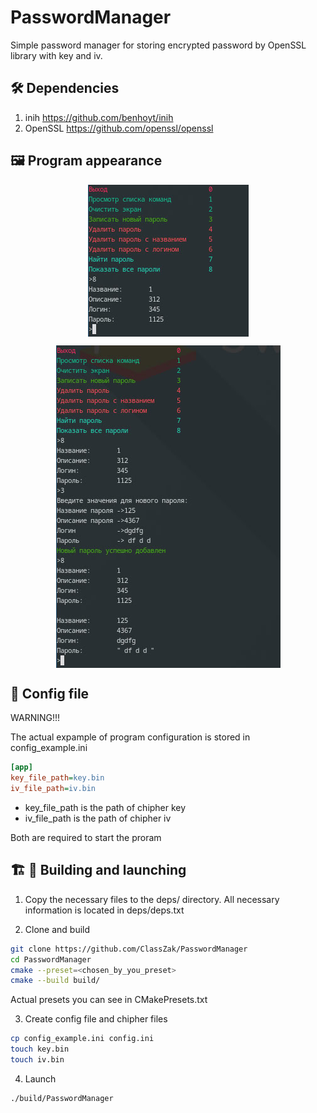# PasswordManager

Simple password manager for storing encrypted password by OpenSSL library with key and iv.

## 🛠 Dependencies

1. inih https://github.com/benhoyt/inih
2. OpenSSL https://github.com/openssl/openssl

## 🖼️ Program appearance

<p align="center">
	<img align="center" src="https://github.com/ClassZak/PasswordManager/blob/master/screenshot1.png"/>
</p>
<p align="center">
	<img align="center" src="https://github.com/ClassZak/PasswordManager/blob/master/screenshot2.png"/>
</p>

## 📰 Config file

WARNING!!!

The actual expample of program configuration is stored in config\_example.ini

```ini
[app]
key_file_path=key.bin
iv_file_path=iv.bin
```

- key\_file\_path is the path of chipher key
- iv\_file\_path is the path of chipher iv

Both are required to start the proram

## 🏗 🚀 Building and launching

1. Copy the necessary files to the deps/ directory. All necessary information is located in deps/deps.txt

2. Clone and build

```bash
git clone https://github.com/ClassZak/PasswordManager
cd PasswordManager
cmake --preset=<chosen_by_you_preset>
cmake --build build/
```

Actual presets you can see in CMakePresets.txt

3. Create config file and chipher files

```bash
cp config_example.ini config.ini
touch key.bin
touch iv.bin
```

4. Launch

```bash
./build/PasswordManager
```

